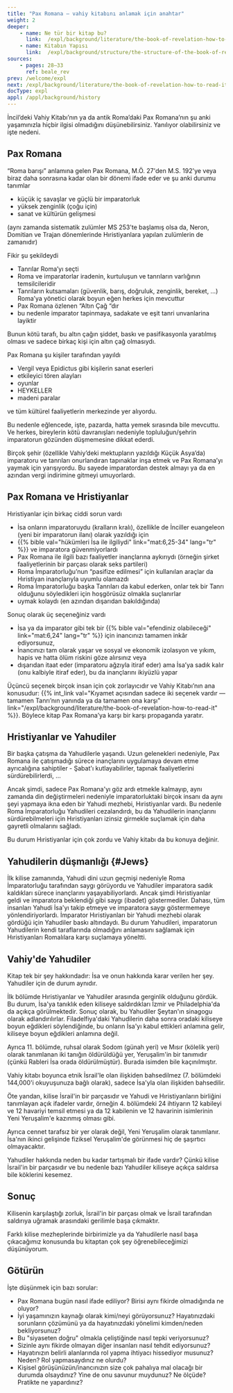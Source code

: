 ```yaml
---
title: "Pax Romana — vahiy kitabını anlamak için anahtar"
weight: 2
deeper:
    - name: Ne tür bir kitap bu?
      link:  /expl/background/literature/the-book-of-revelation-how-to-read-it
    - name: Kitabın Yapısı
      link:  /expl/background/structure/the-structure-of-the-book-of-revelation
sources:
    - pages: 28–33
      ref: beale_rev
prev: /welcome/expl
next: /expl/background/literature/the-book-of-revelation-how-to-read-it
docType: expl
appl: /appl/background/history
---
```


İncil’deki Vahiy Kitabı’nın ya da antik Roma’daki Pax Romana’nın şu anki yaşamınızla hiçbir ilgisi olmadığını düşünebilirsiniz. Yanılıyor olabilirsiniz ve işte nedeni.

## Pax Romana

<a name="879e"></a>
“Roma barışı” anlamına gelen Pax Romana, M.Ö. 27'den M.S. 192'ye veya biraz daha sonrasına kadar olan bir dönemi ifade eder ve şu anki durumu tanımlar

- küçük iç savaşlar ve güçlü bir imparatorluk
- yüksek zenginlik (çoğu için)
- sanat ve kültürün gelişmesi

(aynı zamanda sistematik zulümler MS 253'te başlamış olsa da, Neron, Domitian ve Trajan dönemlerinde Hıristiyanlara yapılan zulümlerin de zamanıdır)

Fikir şu şekildeydi

- Tanrılar Roma’yı seçti
- Roma ve imparatorlar iradenin, kurtuluşun ve tanrıların varlığının temsilcileridir
- Tanrıların kutsamaları (güvenlik, barış, doğruluk, zenginlik, bereket, …) Roma’ya yönetici olarak boyun eğen herkes için mevcuttur
- Pax Romana özlenen “Altın Çağ “dır
- bu nedenle i̇mparator tapinmaya, sadakate ve eşi̇t tanri unvanlarina layiktir

Bunun kötü tarafı, bu altın çağın şiddet, baskı ve pasifikasyonla yaratılmış olması ve sadece birkaç kişi için altın çağ olmasıydı.

Pax Romana şu kişiler tarafından yayıldı

- Vergil veya Epidictus gibi kişilerin sanat eserleri
- etkileyici tören alayları
- oyunlar
- HEYKELLER
- madeni paralar

ve tüm kültürel faaliyetlerin merkezinde yer alıyordu.

Bu nedenle eğlencede, işte, pazarda, hatta yemek sırasında bile mevcuttu. Ve herkes, bireylerin kötü davranışları nedeniyle topluluğun/şehrin imparatorun gözünden düşmemesine dikkat ederdi.

Birçok şehir (özellikle Vahiy’deki mektupların yazıldığı Küçük Asya’da) imparatoru ve tanrıları onurlandıran tapınaklar inşa etmek ve Pax Romana’yı yaymak için yarışıyordu. Bu sayede imparatordan destek almayı ya da en azından vergi indirimine gitmeyi umuyorlardı.

## Pax Romana ve Hristiyanlar

<a name="ec0d"></a>
Hıristiyanlar için birkaç ciddi sorun vardı

- İsa onların imparatoruydu (kralların kralı), özellikle de İnciller euangeleon (yeni bir imparatorun ilanı) olarak yazıldığı için
- {{% bible val="hükümleri İsa ile ilgiliydi" link="mat:6,25-34" lang="tr" %}} ve imparatora güvenmiyorlardı
- Pax Romana ile ilgili bazı faaliyetler inançlarına aykırıydı (örneğin şirket faaliyetlerinin bir parçası olarak seks partileri)
- Roma İmparatorluğu’nun “pasifize edilmesi” için kullanılan araçlar da Hıristiyan inançlarıyla uyumlu olamazdı
- Roma İmparatorluğu başka Tanrıları da kabul ederken, onlar tek bir Tanrı olduğunu söyledikleri için hoşgörüsüz olmakla suçlanırlar
- uymak kolaydı (en azından dışarıdan bakıldığında)

Sonuç olarak üç seçeneğiniz vardı

- İsa ya da imparator gibi tek bir {{% bible val="efendiniz olabileceği" link="mat:6,24" lang="tr" %}} için inancınızı tamamen inkâr ediyorsunuz,
- İnancınızı tam olarak yaşar ve sosyal ve ekonomik izolasyon ve yıkım, hapis ve hatta ölüm riskini göze alırsınız veya
- dışarıdan itaat eder (imparatoru ağzıyla itiraf eder) ama İsa’ya sadık kalır (onu kalbiyle itiraf eder), bu da inançlarını ikiyüzlü yapar

Üçüncü seçenek birçok insan için çok zorlayıcıdır ve Vahiy Kitabı’nın ana konusudur: {{% int_link val="Kıyamet açısından sadece iki seçenek vardır — tamamen Tanrı’nın yanında ya da tamamen ona karşı" link="/expl/background/literature/the-book-of-revelation-how-to-read-it" %}}. Böylece kitap Pax Romana’ya karşı bir karşı propaganda yaratır.

## Hristiyanlar ve Yahudiler

Bir başka çatışma da Yahudilerle yaşandı. Uzun gelenekleri nedeniyle, Pax Romana ile çatışmadığı sürece inançlarını uygulamaya devam etme ayrıcalığına sahiptiler - Şabat'ı kutlayabilirler, tapınak faaliyetlerini sürdürebilirlerdi, ...

Ancak şimdi, sadece Pax Romana'yı göz ardı etmekle kalmayıp, aynı zamanda din değiştirmeleri nedeniyle imparatorluktaki birçok insanı da aynı şeyi yapmaya ikna eden bir Yahudi mezhebi, Hıristiyanlar vardı. Bu nedenle Roma İmparatorluğu Yahudileri cezalandırdı, bu da Yahudilerin inançlarını sürdürebilmeleri için Hıristiyanları izinsiz girmekle suçlamak için daha gayretli olmalarını sağladı.

Bu durum Hıristiyanlar için çok zordu ve Vahiy kitabı da bu konuya değinir.

## Yahudilerin düşmanlığı {#Jews}

İlk kilise zamanında, Yahudi dini uzun geçmişi nedeniyle Roma İmparatorluğu tarafından saygı görüyordu ve Yahudiler imparatora sadık kaldıkları sürece inançlarını yaşayabiliyorlardı. Ancak şimdi Hıristiyanlar geldi ve imparatora beklendiği gibi saygı (ibadet) göstermediler. Dahası, tüm insanları Yahudi İsa'yı takip etmeye ve imparatora saygı göstermemeye yönlendiriyorlardı. İmparator Hıristiyanları bir Yahudi mezhebi olarak gördüğü için Yahudiler baskı altındaydı. Bu durum Yahudileri, imparatorun Yahudilerin kendi taraflarında olmadığını anlamasını sağlamak için Hıristiyanları Romalılara karşı suçlamaya yöneltti.

## Vahiy'de Yahudiler

Kitap tek bir şey hakkındadır: İsa ve onun hakkında karar verilen her şey. Yahudiler için de durum aynıdır.

İlk bölümde Hıristiyanlar ve Yahudiler arasında gerginlik olduğunu gördük. Bu durum, İsa'ya tanıklık eden kiliseye saldırdıkları İzmir ve Philadelphia'da da açıkça görülmektedir. Sonuç olarak, bu Yahudiler Şeytan'ın sinagogu olarak adlandırılırlar. Filadelfiya'daki Yahudilerin daha sonra oradaki kiliseye boyun eğdikleri söylendiğinde, bu onların İsa'yı kabul ettikleri anlamına gelir, kiliseye boyun eğdikleri anlamına değil.

Ayrıca 11. bölümde, ruhsal olarak Sodom (günah yeri) ve Mısır (kölelik yeri) olarak tanımlanan iki tanığın öldürüldüğü yer, Yeruşalim'in bir tanımıdır (çünkü Rableri İsa orada öldürülmüştür). Burada isimden bile kaçınılmıştır.

Vahiy kitabı boyunca etnik İsrail'le olan ilişkiden bahsedilmez (7. bölümdeki 144,000'i okuyuşunuza bağlı olarak), sadece İsa'yla olan ilişkiden bahsedilir.

Öte yandan, kilise İsrail'in bir parçasıdır ve Yahudi ve Hıristiyanların birliğini tanımlayan açık ifadeler vardır, örneğin 4. bölümdeki 24 ihtiyarın 12 kabileyi ve 12 havariyi temsil etmesi ya da 12 kabilenin ve 12 havarinin isimlerinin Yeni Yeruşalim'e kazınmış olması gibi.

Ayrıca cennet tarafsız bir yer olarak değil, Yeni Yeruşalim olarak tanımlanır. İsa'nın ikinci gelişinde fiziksel Yeruşalim'de görünmesi hiç de şaşırtıcı olmayacaktır.

Yahudiler hakkında neden bu kadar tartışmalı bir ifade vardır? Çünkü kilise İsrail'in bir parçasıdır ve bu nedenle bazı Yahudiler kiliseye açıkça saldırsa bile köklerini kesemez.

## Sonuç

Kilisenin karşılaştığı zorluk, İsrail'in bir parçası olmak ve İsrail tarafından saldırıya uğramak arasındaki gerilimle başa çıkmaktır.

Farklı kilise mezheplerinde birbirimizle ya da Yahudilerle nasıl başa çıkacağımız konusunda bu kitaptan çok şey öğrenebileceğimizi düşünüyorum.

## Götürün

İşte düşünmek için bazı sorular: 
- Pax Romana bugün nasıl ifade ediliyor? Birisi aynı fikirde olmadığında ne oluyor? 
- İyi yaşamınızın kaynağı olarak kimi/neyi görüyorsunuz? Hayatınızdaki sorunların çözümünü ya da hayatınızdaki yönelimi kimden/neden bekliyorsunuz? 
- Bu "siyaseten doğru" olmakla çeliştiğinde nasıl tepki veriyorsunuz? 
- Sizinle aynı fikirde olmayan diğer insanları nasıl tehdit ediyorsunuz? 
- Hayatınızın belirli alanlarında rol yapma ihtiyacı hissediyor musunuz? Neden? Rol yapmasaydınız ne olurdu? 
- Kişisel görüşünüzün/inancınızın size çok pahalıya mal olacağı bir durumda olsaydınız? Yine de onu savunur muydunuz? Ne ölçüde? Pratikte ne yapardınız?